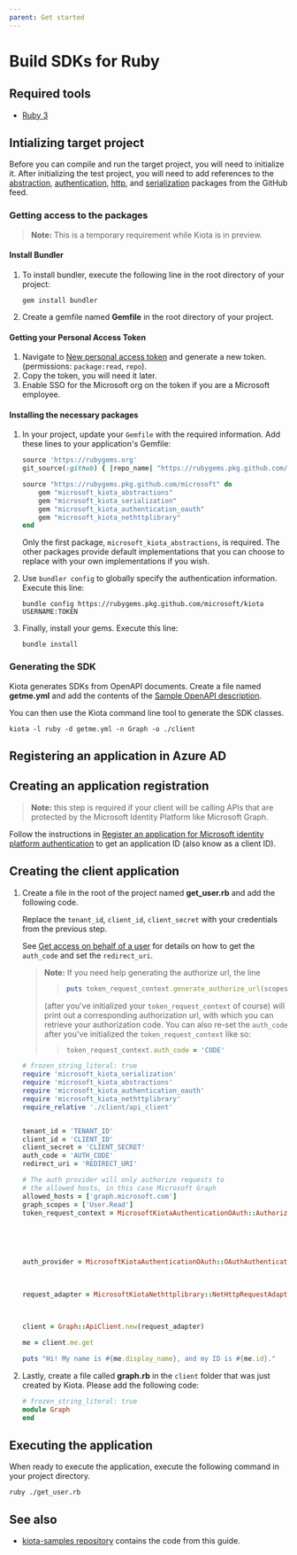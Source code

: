 ```yaml
---
parent: Get started
---
```


# Build SDKs for Ruby

## Required tools

- [Ruby 3](https://www.ruby-lang.org/en/downloads/)

## Intializing target project

Before you can compile and run the target project, you will need to initialize it. After initializing the test project, you will need to add references to the [abstraction](https://github.com/microsoft/kiota/tree/main/abstractions/ruby/microsoft_kiota_abstractions), [authentication](https://github.com/microsoft/kiota/tree/main/authentication/ruby/oauth/microsoft_kiota_authentication_oauth), [http](https://github.com/microsoft/kiota/tree/main/http/ruby/nethttp/microsoft_kiota_nethttplibrary), and [serialization](https://github.com/microsoft/kiota/tree/main/serialization/ruby/json/microsoft_kiota_serialization) packages from the GitHub feed.

### Getting access to the packages

> **Note:** This is a temporary requirement while Kiota is in preview.

#### Install Bundler

1. To install bundler, execute the following line in the root directory of your project:

    ````shell
    gem install bundler
    ````
2. Create a gemfile named **Gemfile** in the root directory of your project. 

#### Getting your Personal Access Token

1. Navigate to [New personal access token](https://github.com/settings/tokens/new) and generate a new token. (permissions: `package:read`, `repo`).
2. Copy the token, you will need it later.
3. Enable SSO for the Microsoft org on the token if you are a Microsoft employee.

#### Installing the necessary packages

1. In your project, update your `Gemfile` with the required information. Add these lines to your application's Gemfile:

    ````ruby
    source 'https://rubygems.org'
    git_source(:github) { |repo_name| "https://rubygems.pkg.github.com/microsoft" }

    source "https://rubygems.pkg.github.com/microsoft" do
        gem "microsoft_kiota_abstractions"
        gem "microsoft_kiota_serialization"
        gem "microsoft_kiota_authentication_oauth"
        gem "microsoft_kiota_nethttplibrary"
    end
    ````
    Only the first package, `microsoft_kiota_abstractions`, is required. The other packages provide default implementations that you can choose to replace with your own implementations if you wish.

2. Use `bundler config` to globally specify the authentication information.
    Execute this line:
    
    ````shell
    bundle config https://rubygems.pkg.github.com/microsoft/kiota USERNAME:TOKEN     
    ````
3. Finally, install your gems. Execute this line: 
    
    ````shell 
    bundle install 
    ````
    
### Generating the SDK 

Kiota generates SDKs from OpenAPI documents. Create a file named **getme.yml** and add the contents of the [Sample OpenAPI description](https://github.com/microsoft/kiota/blob/main/docs/get-started/reference-openapi.md).

You can then use the Kiota command line tool to generate the SDK classes.

````shell
kiota -l ruby -d getme.yml -n Graph -o ./client
````

## Registering an application in Azure AD

## Creating an application registration

> **Note:** this step is required if your client will be calling APIs that are protected by the Microsoft Identity Platform like Microsoft Graph.

Follow the instructions in [Register an application for Microsoft identity platform authentication](register-app.md) to get an application ID (also know as a client ID).

## Creating the client application

1. Create a file in the root of the project named **get_user.rb** and add the following code. 

    Replace the `tenant_id`, `client_id`, `client_secret` with your credentials from the previous step. 
    
    See [Get access on behalf of a user](https://docs.microsoft.com/en-us/graph/auth-v2-user?context=graph%2Fapi%2F1.0&view=graph-rest-1.0) for details on how to get the `auth_code` and set the `redirect_uri`. 
    
    > **Note:** If you need help generating the authorize url, the line 
    >> ````ruby
    >> puts token_request_context.generate_authorize_url(scopes)
    >>  ```` 
    >  (after you've initialized your `token_request_context` of course) will print out a corresponding authorization url, with which you can retrieve your authorization code. You can also re-set the `auth_code` after you've initialized the `token_request_context` like so: 
    >>  ````ruby 
    >>  token_request_context.auth_code = 'CODE'
    >>  ````

    ````ruby
    # frozen_string_literal: true
    require 'microsoft_kiota_serialization'
    require 'microsoft_kiota_abstractions'
    require 'microsoft_kiota_authentication_oauth'
    require 'microsoft_kiota_nethttplibrary'
    require_relative './client/api_client'


    tenant_id = 'TENANT_ID'
    client_id = 'CLIENT_ID'
    client_secret = 'CLIENT_SECRET'
    auth_code = 'AUTH_CODE'
    redirect_uri = 'REDIRECT_URI'

    # The auth provider will only authorize requests to
    # the allowed hosts, in this case Microsoft Graph
    allowed_hosts = ['graph.microsoft.com']
    graph_scopes = ['User.Read']
    token_request_context = MicrosoftKiotaAuthenticationOAuth::AuthorizationCodeContext.new(tenant_id, 
                                                                                            client_id, 
                                                                                            client_secret, 
                                                                                            redirect_uri, 
                                                                                            auth_code)

    auth_provider = MicrosoftKiotaAuthenticationOAuth::OAuthAuthenticationProvider.new(token_request_context, 
                                                                                       allowed_hosts, 
                                                                                       graph_scopes)

    request_adapter = MicrosoftKiotaNethttplibrary::NetHttpRequestAdapter.new(auth_provider, 
                                                                              MicrosoftKiotaSerialization::JsonParseNodeFactory.new, 
                                                                              MicrosoftKiotaSerialization::JsonSerializationWriterFactory.new)

    client = Graph::ApiClient.new(request_adapter)

    me = client.me.get

    puts "Hi! My name is #{me.display_name}, and my ID is #{me.id}."

    ````
2. Lastly, create a file called **graph.rb** in the `client` folder that was just created by Kiota.
Please add the following code:

    ````ruby 
    # frozen_string_literal: true
    module Graph
    end
    ````

## Executing the application

When ready to execute the application, execute the following command in your project directory.

````shell 
ruby ./get_user.rb
````

## See also

- [kiota-samples repository](https://github.com/microsoft/kiota-samples/tree/main/get-started/ruby) contains the code from this guide.
